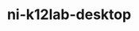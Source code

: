 ---
title: ni-k12lab-desktop
image: images/slides/ni-k12lab-desktop.jpg
width: 2500
height: 1406
---